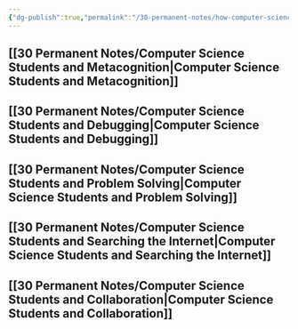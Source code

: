 ```yaml
---
{"dg-publish":true,"permalink":"/30-permanent-notes/how-computer-science-students-learn/","title":"How Computer Science Students Learn","tags":["🪴"],"created":"2024-08-30","updated":"2024-09-13"}
---
```



## [[30 Permanent Notes/Computer Science Students and Metacognition\|Computer Science Students and Metacognition]]

## [[30 Permanent Notes/Computer Science Students and Debugging\|Computer Science Students and Debugging]]

## [[30 Permanent Notes/Computer Science Students and Problem Solving\|Computer Science Students and Problem Solving]]

## [[30 Permanent Notes/Computer Science Students and Searching the Internet\|Computer Science Students and Searching the Internet]]

## [[30 Permanent Notes/Computer Science Students and Collaboration\|Computer Science Students and Collaboration]]
